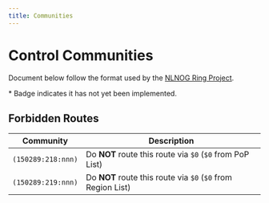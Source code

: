 ```yaml
---
title: Communities
---
```


# Control Communities

Document below follow the format used by the [NLNOG Ring Project](https://ring.nlnog.net).

\* Badge <Badge type="warning" text="✘" /> indicates it has not yet been implemented.

## Forbidden Routes
| Community          | Description                                                                                   |
| ------------------ | --------------------------------------------------------------------------------------------- |
| `(150289:218:nnn)` | Do **NOT** route this route via `$0` (`$0` from PoP List)                                     |
| `(150289:219:nnn)` | Do **NOT** route this route via `$0` (`$0` from Region List) <Badge type="warning" text="✘" /> |
